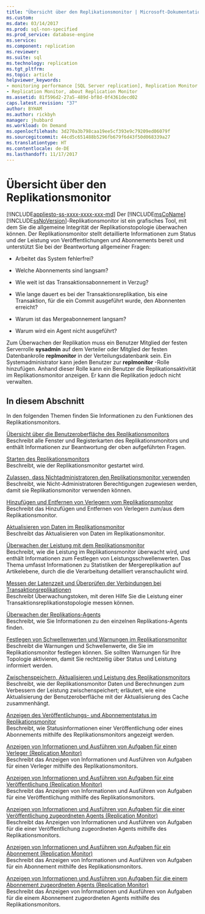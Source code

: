 ```yaml
---
title: "Übersicht über den Replikationsmonitor | Microsoft-Dokumentation"
ms.custom: 
ms.date: 03/14/2017
ms.prod: sql-non-specified
ms.prod_service: database-engine
ms.service: 
ms.component: replication
ms.reviewer: 
ms.suite: sql
ms.technology: replication
ms.tgt_pltfrm: 
ms.topic: article
helpviewer_keywords:
- monitoring performance [SQL Server replication], Replication Monitor
- Replication Monitor, about Replication Monitor
ms.assetid: 81f596d2-27a5-489d-bf8d-0f4361decd02
caps.latest.revision: "37"
author: BYHAM
ms.author: rickbyh
manager: jhubbard
ms.workload: On Demand
ms.openlocfilehash: 3d270a3b798caa19ee5cf393e9c79209ed06079f
ms.sourcegitcommit: 44cd5c651488b5296fb679f6d43f50d068339a27
ms.translationtype: HT
ms.contentlocale: de-DE
ms.lasthandoff: 11/17/2017
---
```

# <a name="monitoring-replication-overview"></a>Übersicht über den Replikationsmonitor
[!INCLUDE[appliesto-ss-xxxx-xxxx-xxx-md](../../../includes/appliesto-ss-xxxx-xxxx-xxx-md.md)] Der [!INCLUDE[msCoName](../../../includes/msconame-md.md)] [!INCLUDE[ssNoVersion](../../../includes/ssnoversion-md.md)]-Replikationsmonitor ist ein grafisches Tool, mit dem Sie die allgemeine Integrität der Replikationstopologie überwachen können. Der Replikationsmonitor stellt detaillierte Informationen zum Status und der Leistung von Veröffentlichungen und Abonnements bereit und unterstützt Sie bei der Beantwortung allgemeiner Fragen:  
  
-   Arbeitet das System fehlerfrei?  
  
-   Welche Abonnements sind langsam?  
  
-   Wie weit ist das Transaktionsabonnement in Verzug?  
  
-   Wie lange dauert es bei der Transaktionsreplikation, bis eine Transaktion, für die ein Commit ausgeführt wurde, den Abonnenten erreicht?  
  
-   Warum ist das Mergeabonnement langsam?  
  
-   Warum wird ein Agent nicht ausgeführt?  
  
 Zum Überwachen der Replikation muss ein Benutzer Mitglied der festen Serverrolle **sysadmin** auf dem Verteiler oder Mitglied der festen Datenbankrolle **replmonitor** in der Verteilungsdatenbank sein. Ein Systemadministrator kann jeden Benutzer zur **replmonitor** -Rolle hinzufügen. Anhand dieser Rolle kann ein Benutzer die Replikationsaktivität im Replikationsmonitor anzeigen. Er kann die Replikation jedoch nicht verwalten.  
  
## <a name="in-this-section"></a>In diesem Abschnitt  
 In den folgenden Themen finden Sie Informationen zu den Funktionen des Replikationsmonitors.  
  
 [Übersicht über die Benutzeroberfläche des Replikationsmonitors](../../../relational-databases/replication/monitor/overview-of-the-replication-monitor-interface.md)  
 Beschreibt alle Fenster und Registerkarten des Replikationsmonitors und enthält Informationen zur Beantwortung der oben aufgeführten Fragen.  
  
 [Starten des Replikationsmonitors](../../../relational-databases/replication/monitor/start-the-replication-monitor.md)  
 Beschreibt, wie der Replikationsmonitor gestartet wird.  
  
 [Zulassen, dass Nichtadministratoren den Replikationsmonitor verwenden](../../../relational-databases/replication/monitor/allow-non-administrators-to-use-replication-monitor.md)  
 Beschreibt, wie Nicht-Administratoren Berechtigungen zugewiesen werden, damit sie Replikationsmonitor verwenden können.  
  
 [Hinzufügen und Entfernen von Verlegern vom Replikationsmonitor](../../../relational-databases/replication/monitor/add-and-remove-publishers-from-replication-monitor.md)  
 Beschreibt das Hinzufügen und Entfernen von Verlegern zum/aus dem Replikationsmonitor.  
  
 [Aktualisieren von Daten im Replikationsmonitor](../../../relational-databases/replication/monitor/refresh-data-in-replication-monitor.md)  
 Beschreibt das Aktualisieren von Daten im Replikationsmonitor.  
  
 [Überwachen der Leistung mit dem Replikationsmonitor](../../../relational-databases/replication/monitor/monitor-performance-with-replication-monitor.md)  
 Beschreibt, wie die Leistung im Replikationsmonitor überwacht wird, und enthält Informationen zum Festlegen von Leistungsschwellenwerten. Das Thema umfasst Informationen zu Statistiken der Mergereplikation auf Artikelebene, durch die die Verarbeitung detailliert veranschaulicht wird.  
  
 [Messen der Latenzzeit und Überprüfen der Verbindungen bei Transaktionsreplikationen](../../../relational-databases/replication/monitor/measure-latency-and-validate-connections-for-transactional-replication.md)  
 Beschreibt Überwachungstoken, mit deren Hilfe Sie die Leistung einer Transaktionsreplikationstopologie messen können.  
  
 [Überwachen der Replikations-Agents](../../../relational-databases/replication/monitor/monitor-replication-agents.md)  
 Beschreibt, wie Sie Informationen zu den einzelnen Replikations-Agents finden.  
  
 [Festlegen von Schwellenwerten und Warnungen im Replikationsmonitor](../../../relational-databases/replication/monitor/set-thresholds-and-warnings-in-replication-monitor.md)  
 Beschreibt die Warnungen und Schwellenwerte, die Sie im Replikationsmonitor festlegen können. Sie sollten Warnungen für Ihre Topologie aktivieren, damit Sie rechtzeitig über Status und Leistung informiert werden.  
  
 [Zwischenspeichern, Aktualisieren und Leistung des Replikationsmonitors](../../../relational-databases/replication/monitor/caching-refresh-and-replication-monitor-performance.md)  
 Beschreibt, wie der Replikationsmonitor Daten und Berechnungen zum Verbessern der Leistung zwischenspeichert; erläutert, wie eine Aktualisierung der Benutzeroberfläche mit der Aktualisierung des Cache zusammenhängt.  
  
 [Anzeigen des Veröffentlichungs- und Abonnementstatus im Replikationsmonitor](../../../relational-databases/replication/monitor/view-publication-and-subscription-status-in-replication-monitor.md)  
 Beschreibt, wie Statusinformationen einer Veröffentlichung oder eines Abonnements mithilfe des Replikationsmonitors angezeigt werden.  
  
 [Anzeigen von Informationen und Ausführen von Aufgaben für einen Verleger &#40;Replication Monitor&#41;](../../../relational-databases/replication/monitor/view-information-and-perform-tasks-for-a-publisher-replication-monitor.md)  
 Beschreibt das Anzeigen von Informationen und Ausführen von Aufgaben für einen Verleger mithilfe des Replikationsmonitors.  
  
 [Anzeigen von Informationen und Ausführen von Aufgaben für eine Veröffentlichung &#40;Replication Monitor&#41;](../../../relational-databases/replication/monitor/view-information-and-perform-tasks-for-a-publication-replication-monitor.md)  
 Beschreibt das Anzeigen von Informationen und Ausführen von Aufgaben für eine Veröffentlichung mithilfe des Replikationsmonitors.  
  
 [Anzeigen von Informationen und Ausführen von Aufgaben für die einer Veröffentlichung zugeordneten Agents &#40;Replication Monitor&#41;](../../../relational-databases/replication/monitor/view-information-and-perform-tasks-for-publication-agents.md)  
 Beschreibt das Anzeigen von Informationen und Ausführen von Aufgaben für die einer Veröffentlichung zugeordneten Agents mithilfe des Replikationsmonitors.  
  
 [Anzeigen von Informationen und Ausführen von Aufgaben für ein Abonnement &#40;Replication Monitor&#41;](../../../relational-databases/replication/monitor/view-information-and-perform-tasks-for-a-subscription-replication-monitor.md)  
 Beschreibt das Anzeigen von Informationen und Ausführen von Aufgaben für ein Abonnement mithilfe des Replikationsmonitors.  
  
 [Anzeigen von Informationen und Ausführen von Aufgaben für die einem Abonnement zugeordneten Agents &#40;Replication Monitor&#41;](../../../relational-databases/replication/monitor/view-information-and-perform-tasks-for-subscription-agents.md)  
 Beschreibt das Anzeigen von Informationen und Ausführen von Aufgaben für die einem Abonnement zugeordneten Agents mithilfe des Replikationsmonitors.  
  
  
